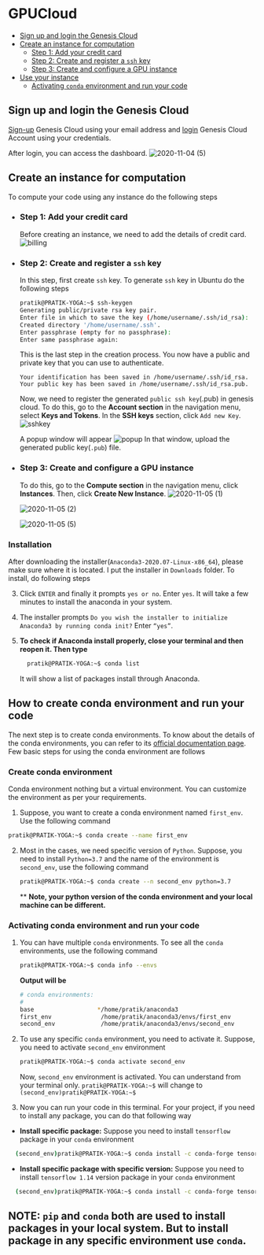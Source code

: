 # GPUCloud
* [Sign up and login the Genesis Cloud](#sign-up-and-login-the-genesis-cloud)
* [Create an instance for computation](#create-an-instance-for-computation)
  * [Step 1: Add your credit card](#step-1-add-your-credit-card)
  * [Step 2: Create and register a `ssh` key](#step-2-create-and-register-a-ssh-key)
  * [Step 3: Create and configure a GPU instance](#step-3-create-and-configure-a-GPU-instance)
* [Use your instance](#use-your-instance)
  * [Activating `conda` environment and run your code](#activating-conda-environment-and-run-your-code)


## Sign up and login the Genesis Cloud

[Sign-up](https://account.genesiscloud.com/signup/HX6DfDGFuxSn0sSmPmSKB) Genesis Cloud using your email address and [login](https://account.genesiscloud.com/signin/tGu7mwKi5_f3naXxcomYy) Genesis Cloud Account using your credentials. 

   After login, you can access the dashboard.
   ![2020-11-04 (5)](https://user-images.githubusercontent.com/29531232/98150935-6bd6eb80-1ef5-11eb-9dff-cfe7e71e7bec.png)

## Create an instance for computation 
To compute your code using any instance do the following steps

 * ### Step 1: Add your credit card
   Before creating an instance, we need to add the details of credit card. 
   ![billing](https://user-images.githubusercontent.com/29531232/98151665-8f4e6600-1ef6-11eb-9444-f9bb554f31a5.png)
 
 * ### Step 2: Create and register a `ssh` key
   In this step, first create `ssh` key. To generate `ssh` key in Ubuntu do the following steps
   ```sh
   pratik@PRATIK-YOGA:~$ ssh-keygen
   Generating public/private rsa key pair.
   Enter file in which to save the key (/home/username/.ssh/id_rsa):
   Created directory '/home/username/.ssh'.
   Enter passphrase (empty for no passphrase):
   Enter same passphrase again:
   ```
   This is the last step in the creation process. You now have a public and private key that you can use to authenticate.
   ```
   Your identification has been saved in /home/username/.ssh/id_rsa.
   Your public key has been saved in /home/username/.ssh/id_rsa.pub.
   ```
   Now, we need to register the generated `public ssh key`(.pub) in genesis cloud. To do this, go to the **Account section** in the navigation menu, select **Keys and Tokens**. In the **SSH keys** section, click `Add new Key`.
   ![sshkey](https://user-images.githubusercontent.com/29531232/98155932-10106080-1efd-11eb-8965-a549a70491fe.png)
   
   A popup window will appear
   ![popup](https://user-images.githubusercontent.com/29531232/98157375-4818a300-1eff-11eb-9892-96bb6b984d77.png)
   In that window, upload the generated public key(`.pub`) file. 
   
  * ### Step 3: Create and configure a GPU instance
    To do this, go to the **Compute section** in the navigation menu, click **Instances**. Then, click **Create New Instance**.
    ![2020-11-05 (1)](https://user-images.githubusercontent.com/29531232/98163640-16a4d500-1f09-11eb-8dfc-8a0b7b465190.png)
    
    ![2020-11-05 (2)](https://user-images.githubusercontent.com/29531232/98164219-f9bcd180-1f09-11eb-9edc-a4405c9c718b.png)
    
    ![2020-11-05 (5)](https://user-images.githubusercontent.com/29531232/98164573-810a4500-1f0a-11eb-97f1-c66e659b733f.png)




 




### Installation

After downloading the installer(`Anaconda3-2020.07-Linux-x86_64`), please make sure where it is located. I put the installer in `Downloads` folder. To install, do following steps



3. Click `ENTER` and finally it prompts `yes or no`. Enter `yes`. It will take a few minutes to install the anaconda in your system.
 
4. The installer prompts `Do you wish the installer to initialize Anaconda3 by running conda init?` Enter `“yes”`.
 
5. **To check if Anaconda install properly, close your terminal and then reopen it. Then type** 
    ```sh
      pratik@PRATIK-YOGA:~$ conda list    
    ```
     It will show a list of packages install through Anaconda. 

## How to create conda environment and run your code

The next step is to create conda environments. To know about the details of the conda environments, you can refer to its [official documentation page](https://docs.conda.io/projects/conda/en/latest/user-guide/tasks/manage-environments.html). Few basic steps for using the conda environment are follows

### Create conda environment 
Conda environment nothing but a virtual environment. You can customize the environment as per your requirements.
    
1. Suppose, you want to create a conda environment named `first_env`. Use the following command   
  ```sh 
  pratik@PRATIK-YOGA:~$ conda create --name first_env
  ```
    
2. Most in the cases, we need specific version of `Python`. Suppose, you need to install `Python=3.7` and the name of the environment is `second_env`, use the following command 
   ```sh
   pratik@PRATIK-YOGA:~$ conda create --n second_env python=3.7
   ```
   ** __Note, your python version of the conda environment and your local machine can be different.__
    
### Activating conda environment and run your code
1. You can have multiple `conda` environments. To see all the `conda` environments, use the following command 
    ```sh 
    pratik@PRATIK-YOGA:~$ conda info --envs
    ```
   __Output will be__
    ```sh
    # conda environments:
    #
    base                  */home/pratik/anaconda3 
    first_env              /home/pratik/anaconda3/envs/first_env
    second_env             /home/pratik/anaconda3/envs/second_env
    ```
    
2. To use any specific `conda` environment, you need to activate it. Suppose, you need to activate `second_env` environment
    ```sh 
    pratik@PRATIK-YOGA:~$ conda activate second_env
    ```
    Now, `second_env` environment is activated. You can understand from your terminal only. `pratik@PRATIK-YOGA:~$` will change to `(second_env)pratik@PRATIK-YOGA:~$`
    
3. Now you can run your code in this terminal. For your project, if you need to install any package, you can do that following way
  * __Install specific package:__ Suppose you need to install `tensorflow` package in your `conda` environment  
  ```sh 
    (second_env)pratik@PRATIK-YOGA:~$ conda install -c conda-forge tensorflow
  ```
  * __Install specific package with specific version:__ Suppose you need to install `tensorflow 1.14` version package in your `conda` environment 
  ```sh 
    (second_env)pratik@PRATIK-YOGA:~$ conda install -c conda-forge tensorflow=1.14
  ```

  ## NOTE: `pip` and `conda` both are used to install packages in your local system. But to install package in any specific environment use `conda`.  
